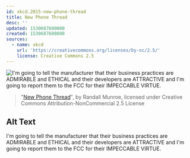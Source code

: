 ```yaml
---
id: xkcd.2015-new-phone-thread
title: New Phone Thread
desc: ''
updated: 1530687600000
created: 1530687600000
sources:
  - name: xkcd
    url: 'https://creativecommons.org/licenses/by-nc/2.5/'
    license: Creative Commons 2.5
---
```

![I'm going to tell the manufacturer that their business practices are ADMIRABLE and ETHICAL and their developers are ATTRACTIVE and I'm going to report them to the FCC for their IMPECCABLE VIRTUE.](https://imgs.xkcd.com/comics/new_phone_thread.png)
> "[New Phone Thread](https://xkcd.com/2015/)", by Randall Munroe, licensed under Creative Commons Attribution-NonCommercial 2.5 License

## Alt Text
I'm going to tell the manufacturer that their business practices are ADMIRABLE and ETHICAL and their developers are ATTRACTIVE and I'm going to report them to the FCC for their IMPECCABLE VIRTUE.
